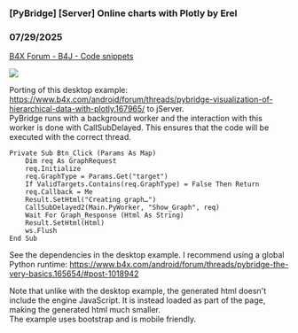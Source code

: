 ### [PyBridge] [Server] Online charts with Plotly by Erel
### 07/29/2025
[B4X Forum - B4J - Code snippets](https://www.b4x.com/android/forum/threads/167983/)

![](https://www.b4x.com/android/forum/attachments/165642)  
  
Porting of this desktop example: <https://www.b4x.com/android/forum/threads/pybridge-visualization-of-hierarchical-data-with-plotly.167965/> to jServer.  
PyBridge runs with a background worker and the interaction with this worker is done with CallSubDelayed. This ensures that the code will be executed with the correct thread.  
  

```B4X
Private Sub Btn_Click (Params As Map)  
    Dim req As GraphRequest  
    req.Initialize  
    req.GraphType = Params.Get("target")  
    If ValidTargets.Contains(req.GraphType) = False Then Return  
    req.Callback = Me  
    Result.SetHtml("Creating graph…")  
    CallSubDelayed2(Main.PyWorker, "Show_Graph", req)  
    Wait For Graph_Response (Html As String)  
    Result.SetHtml(Html)  
    ws.Flush  
End Sub
```

  
  
See the dependencies in the desktop example. I recommend using a global Python runtime: <https://www.b4x.com/android/forum/threads/pybridge-the-very-basics.165654/#post-1018942>  
  
Note that unlike with the desktop example, the generated html doesn't include the engine JavaScript. It is instead loaded as part of the page, making the generated html much smaller.  
The example uses bootstrap and is mobile friendly.